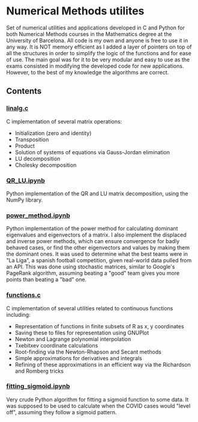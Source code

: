 # Numerical Methods utilites

Set of numerical utilities and applications developed in C and Python for both Numerical Methods courses in the Mathematics degree at the University of Barcelona. All code is my own and anyone is free to use it in any way. It is NOT memory efficient as I added a layer of pointers on top of all the structures in order to simplify the logic of the functions and for ease of use. The main goal was for it to be very modular and easy to use as the exams consisted in modifying the developed code for new applications. However, to the best of my knowledge the algorithms are correct.

## Contents

### [linalg.c](https://github.com/ferranEspuna/numerical_methods/blob/main/linalg.c)
C implementation of several matrix operations:
- Initialization (zero and identity)
- Transposition
- Product 
- Solution of systems of equations via Gauss-Jordan elimination
- LU decomposition
- Cholesky decomposition

### [QR_LU.ipynb](https://github.com/ferranEspuna/numerical_methods/blob/main/QR_LU.ipynb)
Python implementation of the QR and LU matrix decomposition, using the NumPy library.

### [power_method.ipynb](https://github.com/ferranEspuna/numerical_methods/blob/main/power_method.ipynb)
Python implementation of the power method for calculating dominant eigenvalues and eigenvectors of a matrix. I also implement the displaced and inverse power methods, which can ensure convergence for badly behaved cases, or find the other eigenvectors and values by making them the dominant ones. It was used to determine what the best teams were in "La Liga", a spanish football competition, given real-world data pulled from an API. This was done using stochastic matrices, similar to Google's PageRank algorithm, assuming beating a "good" team gives you more points than beating a "bad" one.


### [functions.c](https://github.com/ferranEspuna/numerical_methods/blob/main/functions.c)
C implementation of several utilities related to continuous functions including:
- Representation of functions in finite subsets of R as x, y coordinates
- Saving these to files for representation using GNUPlot
- Newton and Lagrange polynomial interpolation
- Txebitxev coordinate calculations
- Root-finding via the Newton-Rhapson and Secant methods
- Simple approximations for derivatives and integrals
- Refining of these approximations in an efficient way via the Richardson and Romberg tricks

### [fitting_sigmoid.ipynb](https://github.com/ferranEspuna/numerical_methods/blob/main/fitting_sigmoid.ipynb)
Very crude Python algorithm for fitting a sigmoid function to some data. It was supposed to be used to calculate when the COVID cases would "level off", assuming they follow a sigmoid pattern.
